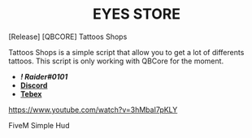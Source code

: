 <div align="center">
  <h1>EYES STORE</h1>
</div>

[Release] [QBCORE] Tattoos Shops

Tattoos Shops is a simple script that allow you to get a lot of differents tattoos. This script is only working with QBCore for the moment.



- **_! Raider#0101_**
- [**Discord**](https://discord.gg/EkwWvFS)
- [**Tebex**](https://eyestore.tebex.io/)


https://www.youtube.com/watch?v=3hMbaI7pKLY

FiveM Simple Hud

